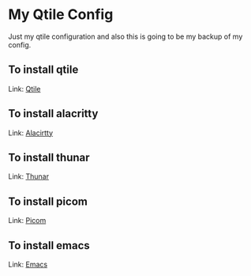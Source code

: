 # My Qtile Config
Just my qtile configuration and also this is going to be my backup of my config.
## To install qtile
Link: [Qtile](http://docs.qtile.org/en/latest/manual/install/)
## To install alacritty
Link: [Alacirtty](https://wiki.archlinux.org/title/Alacritty#Installation)
## To install thunar
Link: [Thunar](https://wiki.archlinux.org/title/thunar#Installation)
## To install picom
Link: [Picom](https://github.com/jonaburg/picom)
## To install emacs
Link: [Emacs](https://wiki.archlinux.org/title/emacs#Installation)

